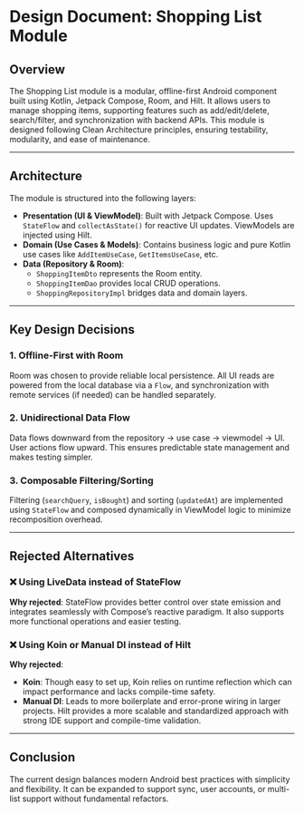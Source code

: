 # Design Document: Shopping List Module

## Overview
The Shopping List module is a modular, offline-first Android component built using Kotlin, Jetpack Compose, Room, and Hilt. It allows users to manage shopping items, supporting features such as add/edit/delete, search/filter, and synchronization with backend APIs. This module is designed following Clean Architecture principles, ensuring testability, modularity, and ease of maintenance.

---

## Architecture

The module is structured into the following layers:

- **Presentation (UI & ViewModel)**: Built with Jetpack Compose. Uses `StateFlow` and `collectAsState()` for reactive UI updates. ViewModels are injected using Hilt.
- **Domain (Use Cases & Models)**: Contains business logic and pure Kotlin use cases like `AddItemUseCase`, `GetItemsUseCase`, etc.
- **Data (Repository & Room)**:
  - `ShoppingItemDto` represents the Room entity.
  - `ShoppingItemDao` provides local CRUD operations.
  - `ShoppingRepositoryImpl` bridges data and domain layers.

---

## Key Design Decisions

### 1. **Offline-First with Room**
Room was chosen to provide reliable local persistence. All UI reads are powered from the local database via a `Flow`, and synchronization with remote services (if needed) can be handled separately.

### 2. **Unidirectional Data Flow**
Data flows downward from the repository → use case → viewmodel → UI. User actions flow upward. This ensures predictable state management and makes testing simpler.

### 3. **Composable Filtering/Sorting**
Filtering (`searchQuery`, `isBought`) and sorting (`updatedAt`) are implemented using `StateFlow` and composed dynamically in ViewModel logic to minimize recomposition overhead.

---

## Rejected Alternatives

### ❌ Using LiveData instead of StateFlow
**Why rejected**: StateFlow provides better control over state emission and integrates seamlessly with Compose’s reactive paradigm. It also supports more functional operations and easier testing.

### ❌ Using Koin or Manual DI instead of Hilt
**Why rejected**:
- **Koin**: Though easy to set up, Koin relies on runtime reflection which can impact performance and lacks compile-time safety.
- **Manual DI**: Leads to more boilerplate and error-prone wiring in larger projects. Hilt provides a more scalable and standardized approach with strong IDE support and compile-time validation.

---

## Conclusion

The current design balances modern Android best practices with simplicity and flexibility. It can be expanded to support sync, user accounts, or multi-list support without fundamental refactors.
